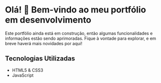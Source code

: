 # Olá! 👋 Bem-vindo ao meu portfólio em desenvolvimento

Este portfólio ainda está em construção, então algumas funcionalidades e informações estão sendo aprimoradas. Fique à vontade para explorar, e em breve haverá mais novidades por aqui!

## Tecnologias Utilizadas

- HTML5 & CSS3
- JavaScript 